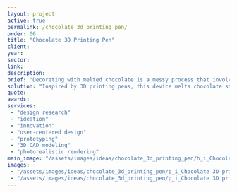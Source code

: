 ```yaml
---
layout: project
active: true
permalink: /chocolate_3d_printing_pen/
order: 06
title: "Chocolate 3D Printing Pen"
client:
year:
sector:
link:
description: 
brief: "Decorating with melted chocolate is a messy process that involves lots of dirty dishes and leave behind unused, wasted chocolate."
solution: "Inspired by 3D printing pens, this device melts chocolate sticks for easy decorating. Uses only the chocolate you need with no waste, and no need for a big cleanup!"
quote:
awards:
services:
 - "design research"
 - "ideation"
 - "innovation"
 - "user-centered design"
 - "prototyping"
 - "3D CAD modeling"
 - "photorealistic rendering"
main_image: "/assets/images/ideas/chocolate_3d_printing_pen/h_i_Chocolate 3D printing pen.jpg"
images:
 - "/assets/images/ideas/chocolate_3d_printing_pen/p_i_Chocolate 3D printing pen_01.jpg"
 - "/assets/images/ideas/chocolate_3d_printing_pen/p_i_Chocolate 3D printing pen_02.jpg"
---
```

